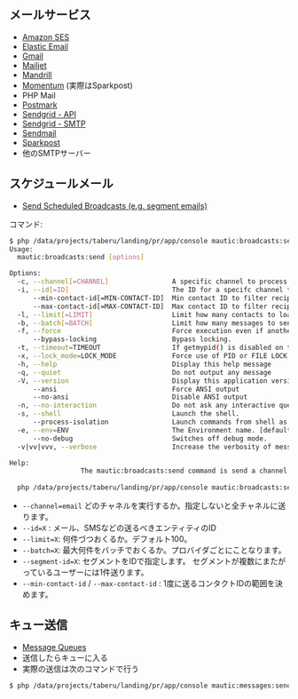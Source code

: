 ## メールサービス

- [Amazon SES](https://aws.amazon.com/jp/ses/)
- [Elastic Email](https://elasticemail.com/)
- [Gmail](https://mail.google.com/mail/u/0/#inbox)
- [Mailjet](https://app.mailjet.com/signup?utm_source=mautic)
- [Mandrill](http://mandrill.com/)
- [Momentum](https://www.sparkpost.com/messagesystems-momentum/) (実際はSparkpost)
- PHP Mail
- [Postmark](https://postmarkapp.com/)
- [Sendgrid - API](https://sendgrid.com/)
- [Sendgrid - SMTP](https://sendgrid.com/)
- [Sendmail](https://www.proofpoint.com/us/products/mail-routing-agent)
- [Sparkpost](https://www.sparkpost.com/)
- 他のSMTPサーバー

## スケジュールメール

- [Send Scheduled Broadcasts (e.g. segment emails)](https://www.mautic.org/docs/en/setup/cron_jobs.html)

コマンド:

~~~bash 
$ php /data/projects/taberu/landing/pr/app/console mautic:broadcasts:send --help
Usage:
  mautic:broadcasts:send [options]

Options:
  -c, --channel[=CHANNEL]                A specific channel to process broadcasts for pending contacts.
  -i, --id[=ID]                          The ID for a specifc channel to process broadcasts for pending contacts.
      --min-contact-id[=MIN-CONTACT-ID]  Min contact ID to filter recipients.
      --max-contact-id[=MAX-CONTACT-ID]  Max contact ID to filter recipients.
  -l, --limit[=LIMIT]                    Limit how many contacts to load from database to process.
  -b, --batch[=BATCH]                    Limit how many messages to send at once.
  -f, --force                            Force execution even if another process is assumed running.
      --bypass-locking                   Bypass locking.
  -t, --timeout=TIMEOUT                  If getmypid() is disabled on this system, lock files will be used. This option will assume the process is dead afer the specified number of seconds and will execute anyway. This is disabled by default. [default: false]
  -x, --lock_mode=LOCK_MODE              Force use of PID or FILE LOCK for semaphore. Allowed value are "pid" or "file_lock". By default, lock will try with pid, if not available will use file system [default: "pid"]
  -h, --help                             Display this help message
  -q, --quiet                            Do not output any message
  -V, --version                          Display this application version
      --ansi                             Force ANSI output
      --no-ansi                          Disable ANSI output
  -n, --no-interaction                   Do not ask any interactive question
  -s, --shell                            Launch the shell.
      --process-isolation                Launch commands from shell as a separate process.
  -e, --env=ENV                          The Environment name. [default: "prod"]
      --no-debug                         Switches off debug mode.
  -v|vv|vvv, --verbose                   Increase the verbosity of messages: 1 for normal output, 2 for more verbose output and 3 for debug

Help:
                  The mautic:broadcasts:send command is send a channel broadcast to pending contacts.
  
  php /data/projects/taberu/landing/pr/app/console mautic:broadcasts:send --channel=email --id=3

~~~

- `--channel=email` どのチャネルを実行するか。指定しないと全チャネルに送ります。
- `--id=X` : メール、SMSなどの送るべきエンティティのID
- `--limit=X`:  何件づつおくるか。デフォルト100。 
- `--batch=X`:  最大何件をバッチでおくるか。プロバイダごとにことなります。
- `--segment-id=X`: セグメントをIDで指定します。 セグメントが複数にまたがっているユーザーには1件送ります。
- `--min-contact-id` / `--max-contact-id` : 1度に送るコンタクトIDの範囲を決めます。


## キュー送信

- [Message Queues](https://www.mautic.org/docs/en/contacts/message_queue.html)
- 送信したらキューに入る
- 実際の送信は次のコマンドで行う

~~~bash 
$ php /data/projects/taberu/landing/pr/app/console mautic:messages:send
~~~